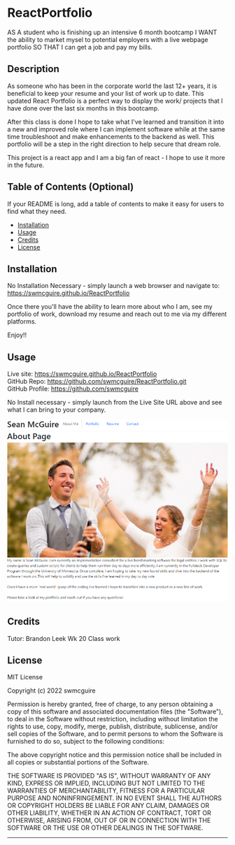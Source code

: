 # ReactPortfolio

AS A student who is finishing up an intensive 6 month bootcamp I WANT the ability to market mysel to potential employers with a live webpage portfolio SO THAT I can get a job and pay my bills.

## Description

As someone who has been in the corporate world the last 12+ years, it is beneficial to keep your resume and your list of work up to date.  This updated React Portfolio is a perfect way to display the work/ projects that I have done over the last six months in this bootcamp.

After this class is done I hope to take what I've learned and transition it into a new and improved role where I can implement software while at the same time troubleshoot and make enhancements to the backend as well.  This portfolio will be a step in the right direction to help secure that dream role.

This project is a react app and I am a big fan of react - I hope to use it more in the future.

## Table of Contents (Optional)

If your README is long, add a table of contents to make it easy for users to find what they need.

- [Installation](#installation)
- [Usage](#usage)
- [Credits](#credits)
- [License](#license)

## Installation

No Installation Necessary - simply launch a web browser and navigate to:  https://swmcguire.github.io/ReactPortfolio 

Once there you'll have the ability to learn more about who I am, see my portfolio of work, download my resume and reach out to me via my different platforms.

Enjoy!!

## Usage

Live site:  https://swmcguire.github.io/ReactPortfolio<br>
GitHub Repo:  https://github.com/swmcguire/ReactPortfolio.git<br>
GitHub Profile:  https://github.com/swmcguire

No Install necessary - simply launch from the Live Site URL above and see what I can bring to your company.

![Sean's Portfolio](./Assets/PortolioImage.png)

## Credits

Tutor: Brandon Leek 
Wk 20 Class work 


## License

MIT License

Copyright (c) 2022 swmcguire

Permission is hereby granted, free of charge, to any person obtaining a copy
of this software and associated documentation files (the "Software"), to deal
in the Software without restriction, including without limitation the rights
to use, copy, modify, merge, publish, distribute, sublicense, and/or sell
copies of the Software, and to permit persons to whom the Software is
furnished to do so, subject to the following conditions:

The above copyright notice and this permission notice shall be included in all
copies or substantial portions of the Software.

THE SOFTWARE IS PROVIDED "AS IS", WITHOUT WARRANTY OF ANY KIND, EXPRESS OR
IMPLIED, INCLUDING BUT NOT LIMITED TO THE WARRANTIES OF MERCHANTABILITY,
FITNESS FOR A PARTICULAR PURPOSE AND NONINFRINGEMENT. IN NO EVENT SHALL THE
AUTHORS OR COPYRIGHT HOLDERS BE LIABLE FOR ANY CLAIM, DAMAGES OR OTHER
LIABILITY, WHETHER IN AN ACTION OF CONTRACT, TORT OR OTHERWISE, ARISING FROM,
OUT OF OR IN CONNECTION WITH THE SOFTWARE OR THE USE OR OTHER DEALINGS IN THE
SOFTWARE.

---